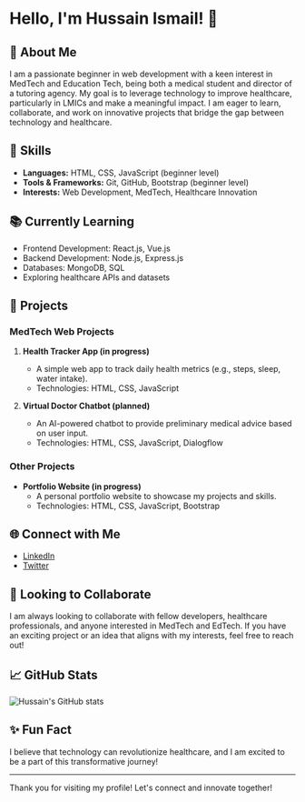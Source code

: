 # Hello, I'm Hussain Ismail! 👋

## 🌟 About Me
I am a passionate beginner in web development with a keen interest in MedTech and Education Tech, being both a medical student and director of a tutoring agency. My goal is to leverage technology to improve healthcare, particularly in LMICs and make a meaningful impact. I am eager to learn, collaborate, and work on innovative projects that bridge the gap between technology and healthcare.

## 🚀 Skills
- **Languages:** HTML, CSS, JavaScript (beginner level)
- **Tools & Frameworks:** Git, GitHub, Bootstrap (beginner level)
- **Interests:** Web Development, MedTech, Healthcare Innovation

## 📚 Currently Learning
- Frontend Development: React.js, Vue.js
- Backend Development: Node.js, Express.js
- Databases: MongoDB, SQL
- Exploring healthcare APIs and datasets

## 🔭 Projects
### MedTech Web Projects
1. **Health Tracker App (in progress)**
   - A simple web app to track daily health metrics (e.g., steps, sleep, water intake).
   - Technologies: HTML, CSS, JavaScript

2. **Virtual Doctor Chatbot (planned)**
   - An AI-powered chatbot to provide preliminary medical advice based on user input.
   - Technologies: HTML, CSS, JavaScript, Dialogflow

### Other Projects
- **Portfolio Website (in progress)**
  - A personal portfolio website to showcase my projects and skills.
  - Technologies: HTML, CSS, JavaScript, Bootstrap

## 🌐 Connect with Me
- [LinkedIn](https://www.linkedin.com/in/1hussain-ismail/)
- [Twitter](https://x.com/Hismail01)
  

## 🤝 Looking to Collaborate
I am always looking to collaborate with fellow developers, healthcare professionals, and anyone interested in MedTech and EdTech. If you have an exciting project or an idea that aligns with my interests, feel free to reach out!

## 📈 GitHub Stats
![Hussain's GitHub stats](https://github-readme-stats.vercel.app/api?username=hussainismail&show_icons=true&theme=radical)

## ✨ Fun Fact
I believe that technology can revolutionize healthcare, and I am excited to be a part of this transformative journey!

---

Thank you for visiting my profile! Let's connect and innovate together!

